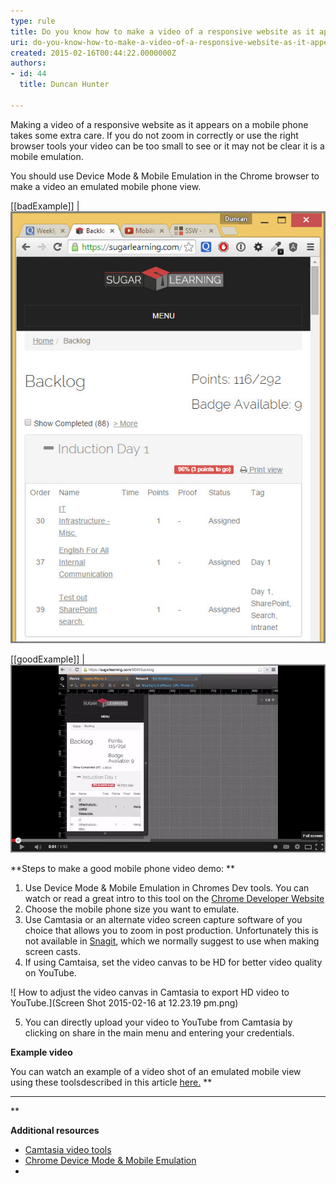 ```yaml
---
type: rule
title: Do you know how to make a video of a responsive website as it appears on a mobile phone?
uri: do-you-know-how-to-make-a-video-of-a-responsive-website-as-it-appears-on-a-mobile-phone
created: 2015-02-16T00:44:22.0000000Z
authors:
- id: 44
  title: Duncan Hunter

---
```


Making a video of a responsive website as it appears on a mobile phone takes some extra care. If you do not zoom in correctly or use the right browser tools your video can be too small to see or it may not be clear it is a mobile emulation.
 
You should use Device Mode & Mobile Emulation in the Chrome browser to make a video an emulated mobile phone view.




> 
[[badExample]]
| ![ Using your browser makes it hard to see the video is a mobile phone demo.](browser-bad-view-for-video.jpg)



[[goodExample]]
| ![Using Device Mode & Mobile Emulation in Chrome makes it clear the video is a mobile phone demo.](Mobilephone-emulator-chrome.jpg)

**Steps to make a good mobile phone video demo:
**

1. Use Device Mode & Mobile Emulation in Chromes Dev tools. You can watch or read a great intro to this tool on the [Chrome Developer Website](https://developer.chrome.com/devtools/docs/device-mode)
2. Choose the mobile phone size you want to emulate.
3. Use Camtasia or an alternate video screen capture software of you choice that allows you to zoom in post production. Unfortunately this is not available in [Snagit](http://www.techsmith.com/snagit.html), which we normally suggest to use when making screen casts.
4. If using Camtaisa, set the video canvas to be HD for better video quality on YouTube.

![ How to adjust the video canvas in Camtasia to export HD video to YouTube.](Screen Shot 2015-02-16 at 12.23.19 pm.png)

5. You can directly upload your video to YouTube from Camtasia by clicking on share in the main menu and entering your credentials.


**Example video**

You can watch an example of a video shot of an emulated mobile view using these toolsdescribed in this article [here.](https://www.youtube.com/watch?v=eyiqryb5y1Y) **
****
**

**Additional resources**


- [Camtasia video tools](http://www.techsmith.com/camtasia.html)
- [Chrome Device Mode & Mobile Emulation](https://developer.chrome.com/devtools/docs/device-mode)
-
